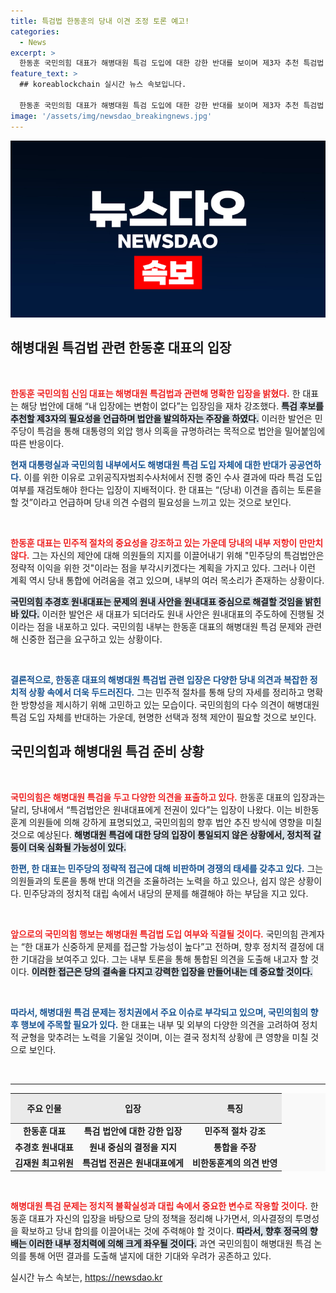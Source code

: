 ```yaml
---
title: 특검법 한동훈의 당내 이견 조정 토론 예고!
categories:
  - News
excerpt: >
  한동훈 국민의힘 대표가 해병대원 특검 도입에 대한 강한 반대를 보이며 제3자 추천 특검법 논의를 주장했다. 그러나 당 내부의 분열 조짐과 신중한 접근이 필요하다는 목소리가 이어지며 정치적 갈등이 심화되고 있다. 클릭해서 그 배경을 확인해보세요!
feature_text: >
  ## koreablockchain 실시간 뉴스 속보입니다.

  한동훈 국민의힘 대표가 해병대원 특검 도입에 대한 강한 반대를 보이며 제3자 추천 특검법 논의를 주장했다. 그러나 당 내부의 분열 조짐과 신중한 접근이 필요하다는 목소리가 이어지며 정치적 갈등이 심화되고 있다. 클릭해서 그 배경을 확인해보세요!
image: '/assets/img/newsdao_breakingnews.jpg'
---
```


<p><img src="/assets/img/newsdao_breakingnews.jpg" alt="koreablockchain 속보" /></p>

<h2 data-ke-size="size26">해병대원 특검법 관련 한동훈 대표의 입장</h2>

<p data-ke-size="size16">&nbsp;</p>

<p><b><span style="color: #ee2323;">한동훈 국민의힘 신임 대표는 해병대원 특검법과 관련해 명확한 입장을 밝혔다.</span></b> 한 대표는 해당 법안에 대해 “내 입장에는 변함이 없다”는 입장임을 재차 강조했다. <b><span style="background-color: #21538527;">특검 후보를 추천할 제3자의 필요성을 언급하며 법안을 발의하자는 주장을 하였다.</span></b> 이러한 발언은 민주당이 특검을 통해 대통령의 외압 행사 의혹을 규명하려는 목적으로 법안을 밀어붙임에 따른 반응이다.</p>

<p><b><span style="color: #1a5490;">현재 대통령실과 국민의힘 내부에서도 해병대원 특검 도입 자체에 대한 반대가 공공연하다.</span></b> 이를 위한 이유로 고위공직자범죄수사처에서 진행 중인 수사 결과에 따라 특검 도입 여부를 재검토해야 한다는 입장이 지배적이다. 한 대표는 “(당내) 이견을 좁히는 토론을 할 것”이라고 언급하며 당내 의견 수렴의 필요성을 느끼고 있는 것으로 보인다.</p>

<p data-ke-size="size16">&nbsp;</p>

<p><b><span style="color: #ee2323;">한동훈 대표는 민주적 절차의 중요성을 강조하고 있는 가운데 당내의 내부 저항이 만만치 않다.</span></b> 그는 자신의 제안에 대해 의원들의 지지를 이끌어내기 위해 "민주당의 특검법안은 정략적 이익을 위한 것"이라는 점을 부각시키겠다는 계획을 가지고 있다. 그러나 이런 계획 역시 당내 통합에 어려움을 겪고 있으며, 내부의 여러 목소리가 존재하는 상황이다.</p>

<p><b><span style="background-color: #21538527;">국민의힘 추경호 원내대표는 문제의 원내 사안을 원내대표 중심으로 해결할 것임을 밝힌 바 있다.</span></b> 이러한 발언은 새 대표가 되더라도 원내 사안은 원내대표의 주도하에 진행될 것이라는 점을 내포하고 있다. 국민의힘 내부는 한동훈 대표의 해병대원 특검 문제와 관련해 신중한 접근을 요구하고 있는 상황이다.</p>

<p data-ke-size="size16">&nbsp;</p>

<p><b><span style="color: #1a5490;">결론적으로, 한동훈 대표의 해병대원 특검법 관련 입장은 다양한 당내 의견과 복잡한 정치적 상황 속에서 더욱 두드러진다.</span></b> 그는 민주적 절차를 통해 당의 자세를 정리하고 명확한 방향성을 제시하기 위해 고민하고 있는 모습이다. 국민의힘의 다수 의견이 해병대원 특검 도입 자체를 반대하는 가운데, 현명한 선택과 정책 제안이 필요할 것으로 보인다.</p>

<h2 data-ke-size="size26">국민의힘과 해병대원 특검 준비 상황</h2>

<p data-ke-size="size16">&nbsp;</p>

<p><b><span style="color: #ee2323;">국민의힘은 해병대원 특검을 두고 다양한 의견을 표출하고 있다.</span></b> 한동훈 대표의 입장과는 달리, 당내에서 “특검법안은 원내대표에게 전권이 있다”는 입장이 나왔다. 이는 비한동훈계 의원들에 의해 강하게 표명되었고, 국민의힘의 향후 법안 추진 방식에 영향을 미칠 것으로 예상된다. <b><span style="background-color: #21538527;">해병대원 특검에 대한 당의 입장이 통일되지 않은 상황에서, 정치적 갈등이 더욱 심화될 가능성이 있다.</span></b></p>

<p><b><span style="color: #1a5490;">한편, 한 대표는 민주당의 정략적 접근에 대해 비판하며 경쟁의 태세를 갖추고 있다.</span></b> 그는 의원들과의 토론을 통해 반대 의견을 조율하려는 노력을 하고 있으나, 쉽지 않은 상황이다. 민주당과의 정치적 대립 속에서 내당의 문제를 해결해야 하는 부담을 지고 있다.</p>

<p data-ke-size="size16">&nbsp;</p>

<p><b><span style="color: #ee2323;">앞으로의 국민의힘 행보는 해병대원 특검법 도입 여부와 직결될 것이다.</span></b> 국민의힘 관계자는 “한 대표가 신중하게 문제를 접근할 가능성이 높다”고 전하며, 향후 정치적 결정에 대한 기대감을 보여주고 있다. 그는 내부 토론을 통해 통합된 의견을 도출해 내고자 할 것이다. <b><span style="background-color: #21538527;">이러한 접근은 당의 결속을 다지고 강력한 입장을 만들어내는 데 중요할 것이다.</span></b></p>

<p data-ke-size="size16">&nbsp;</p>

<p><b><span style="color: #1a5490;">따라서, 해병대원 특검 문제는 정치권에서 주요 이슈로 부각되고 있으며, 국민의힘의 향후 행보에 주목할 필요가 있다.</span></b> 한 대표는 내부 및 외부의 다양한 의견을 고려하여 정치적 균형을 맞추려는 노력을 기울일 것이며, 이는 결국 정치적 상황에 큰 영향을 미칠 것으로 보인다.</p>

<p data-ke-size="size16">&nbsp;</p>

<hr>

<table style="width: 100%; border-collapse: collapse; border: none; background-color: #f9f9f9;">
    <thead>
        <tr>
            <th style="text-align: center; height: 40px; background-color: #eaeaea;"><b>주요 인물</b></th>
            <th style="text-align: center; height: 40px; background-color: #eaeaea;"><b>입장</b></th>
            <th style="text-align: center; height: 40px; background-color: #eaeaea;"><b>특징</b></th>
        </tr>
    </thead>
    <tbody>
        <tr>
            <td style="text-align: center; height: 17px;"><b>한동훈 대표</b></td>
            <td style="text-align: center; height: 17px;"><b>특검 법안에 대한 강한 입장</b></td>
            <td style="text-align: center; height: 17px;"><b>민주적 절차 강조</b></td>
        </tr>
        <tr>
            <td style="text-align: center; height: 17px;"><b>추경호 원내대표</b></td>
            <td style="text-align: center; height: 17px;"><b>원내 중심의 결정을 지지</b></td>
            <td style="text-align: center; height: 17px;"><b>통합을 주장</b></td>
        </tr>
        <tr>
            <td style="text-align: center; height: 17px;"><b>김재원 최고위원</b></td>
            <td style="text-align: center; height: 17px;"><b>특검법 전권은 원내대표에게</b></td>
            <td style="text-align: center; height: 17px;"><b>비한동훈계의 의견 반영</b></td>
        </tr>
    </tbody>
</table>

<p data-ke-size="size16">&nbsp;</p>

<p><b><span style="color: #ee2323;">해병대원 특검 문제는 정치적 불확실성과 대립 속에서 중요한 변수로 작용할 것이다.</span></b> 한동훈 대표가 자신의 입장을 바탕으로 당의 정책을 정리해 나가면서, 의사결정의 투명성을 확보하고 당내 합의를 이끌어내는 것에 주력해야 할 것이다. <b><span style="background-color: #21538527;">따라서, 향후 정국의 향배는 이러한 내부 정치력에 의해 크게 좌우될 것이다.</span></b> 과연 국민의힘이 해병대원 특검 논의를 통해 어떤 결과를 도출해 낼지에 대한 기대와 우려가 공존하고 있다.</p>
실시간 뉴스 속보는, <a href="https://newsdao.kr" rel="dofollow">https://newsdao.kr</a>


